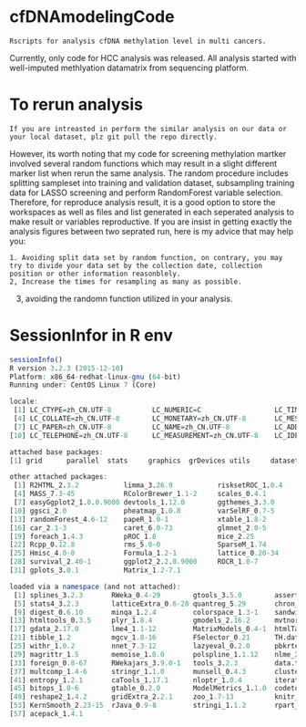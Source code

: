 # cfDNAmodelingCode
    Rscripts for analysis cfDNA methylation level in multi cancers.
Currently, only code for HCC analysis was released. All analysis started with well-imputed methlyation datamatrix from sequencing platform.

# To rerun analysis
    If you are intreasted in perform the similar analysis on our data or your local dataset, plz git pull the repo directly. 
However, its worth noting that my code for screening methylation martker involved several random functions which may result in a slight different marker list when rerun the same analysis. The random procedure includes splitting sampleset into training and validation dataset, subsampling training data for LASSO screening and perform RandomForest variable selection. Therefore, for reproduce analysis result, it is a good option to store the workspaces as well as files and list generated in each seperated analysis to make result or variables reproductive. 
    If you are insist in getting exactly the analysis figures between two seprated run,  here is my advice that may help you:
    
    1. Avoiding split data set by random function, on contrary, you may try to divide your data set by the collection date, collection position or other information reasonblely. 
    2, Increase the times for resampling as many as possible.
    3, avoiding the randomn function utilized in your analysis.
    

# SessionInfor in R env
```r 
sessionInfo()
R version 3.2.3 (2015-12-10)
Platform: x86_64-redhat-linux-gnu (64-bit)
Running under: CentOS Linux 7 (Core)

locale:
 [1] LC_CTYPE=zh_CN.UTF-8          LC_NUMERIC=C                  LC_TIME=zh_CN.UTF-8          
 [4] LC_COLLATE=zh_CN.UTF-8        LC_MONETARY=zh_CN.UTF-8       LC_MESSAGES=zh_CN.UTF-8      
 [7] LC_PAPER=zh_CN.UTF-8          LC_NAME=zh_CN.UTF-8           LC_ADDRESS=zh_CN.UTF-8       
[10] LC_TELEPHONE=zh_CN.UTF-8      LC_MEASUREMENT=zh_CN.UTF-8    LC_IDENTIFICATION=zh_CN.UTF-8

attached base packages:
[1] grid      parallel  stats     graphics  grDevices utils     datasets  methods   base     

other attached packages:
 [1] R2HTML_2.3.2           limma_3.26.9           risksetROC_1.0.4      
 [4] MASS_7.3-45            RColorBrewer_1.1-2     scales_0.4.1          
 [7] easyGgplot2_1.0.0.9000 devtools_1.12.0        ggthemes_3.3.0        
[10] ggsci_2.0              pheatmap_1.0.8         varSelRF_0.7-5        
[13] randomForest_4.6-12    papeR_1.0-1            xtable_1.8-2          
[16] car_2.1-3              caret_6.0-73           glmnet_2.0-5          
[19] foreach_1.4.3          pROC_1.8               mice_2.25             
[22] Rcpp_0.12.8            rms_5.0-0              SparseM_1.74          
[25] Hmisc_4.0-0            Formula_1.2-1          lattice_0.20-34       
[28] survival_2.40-1        ggplot2_2.2.0.9000     ROCR_1.0-7            
[31] gplots_3.0.1           Matrix_1.2-7.1        

loaded via a namespace (and not attached):
 [1] splines_3.2.3       RWeka_0.4-29        gtools_3.5.0        assertthat_0.1     
 [5] stats4_3.2.3        latticeExtra_0.6-28 quantreg_5.29       chron_2.3-47       
 [9] digest_0.6.10       minqa_1.2.4         colorspace_1.3-1    sandwich_2.3-4     
[13] htmltools_0.3.5     plyr_1.8.4          gmodels_2.16.2      mvtnorm_1.0-5      
[17] gdata_2.17.0        lme4_1.1-12         MatrixModels_0.4-1  htmlTable_1.7      
[21] tibble_1.2          mgcv_1.8-16         FSelector_0.21      TH.data_1.0-7      
[25] withr_1.0.2         nnet_7.3-12         lazyeval_0.2.0      pbkrtest_0.4-6     
[29] magrittr_1.5        memoise_1.0.0       polspline_1.1.12    nlme_3.1-128       
[33] foreign_0.8-67      RWekajars_3.9.0-1   tools_3.2.3         data.table_1.9.6   
[37] multcomp_1.4-6      stringr_1.1.0       munsell_0.4.3       cluster_2.0.5      
[41] entropy_1.2.1       caTools_1.17.1      nloptr_1.0.4        iterators_1.0.8    
[45] bitops_1.0-6        gtable_0.2.0        ModelMetrics_1.1.0  codetools_0.2-15   
[49] reshape2_1.4.2      gridExtra_2.2.1     zoo_1.7-13          knitr_1.15.1       
[53] KernSmooth_2.23-15  rJava_0.9-8         stringi_1.1.2       rpart_4.1-10       
[57] acepack_1.4.1      `
```
